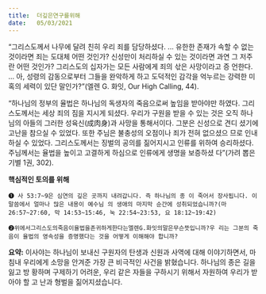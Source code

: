 ```yaml
---
title:  더깊은연구를위해
date:   05/03/2021
---
```


“그리스도께서 나무에 달려 친히 우리 죄를 담당하셨다. ... 유한한 존재가 속할 수 없는 것이라면 죄는 도대체 어떤 것인가? 신성만이 처리하실 수 있는 것이라면 과연 그 저주란 어떤 것인가? 그리스도의 십자가는 모든 사람에게 죄의 삯은 사망이라고 증 언한다. ... 아, 성령의 감동으로부터 그들을 완악하게 하고 도덕적인 감각을 억누르는 강력한 미혹의 세력이 있단 말인가?”(엘렌 G. 화잇, Our High Calling, 44).

“하나님의 정부의 율법은 하나님의 독생자의 죽음으로써 높임을 받아야만 하였다. 그리스도께서는 세상 죄의 짐을 지시게 되셨다. 우리가 구원을 받을 수 있는 것은 오직 하나님의 아들의 그러한 성육신(成肉身)과 사망을 통해서이다. 그분은 신성으로 견디 셨기에 고난을 참으실 수 있었다. 또한 주님은 불충성의 오점이나 죄가 전혀 없으셨으 므로 인내하실 수 있었다. 그리스도께서는 징벌의 공의를 짊어지시고 인류를 위하여 승리하셨다. 주님께서는 율법을 높이고 고결하게 하심으로 인류에게 생명을 보증하셨 다”(가려 뽑은 기별 1권, 302).

**핵심적인 토의를 위해**

`➊ 사 53:7~9은 심연의 깊은 곳까지 내려갑니다. 즉 하나님의 종 이 죽어서 장사됩니다. 이 말씀에서 얼마나 많은 내용이 예수님 의 생애의 마지막 순간에 성취되었습니까?(마 26:57~27:60, 막 14:53~15:46, 눅 22:54~23:53, 요 18:12~19:42)`

`➋위에서그리스도의죽음이율법을존귀하게한다는엘렌G.화잇의말은무슨뜻입니까?우 리는 그분의 죽음이 율법의 영속성을 증명했다는 것을 어떻게 이해해야 합니까?`

**요약:** 이사야는 하나님이 보내신 구원자의 탄생과 신원과 사역에 대해 이야기하면서, 마침내 우리에게 소망을 안겨준 가장 큰 비극적인 사건을 밝혔습니다. 하나님의 종은 길을 잃고 방 황하며 구제하기 어려운, 우리 같은 자들을 구하시기 위해서 자원하여 우리가 받아야 할 고 난과 형벌을 짊어지셨습니다.